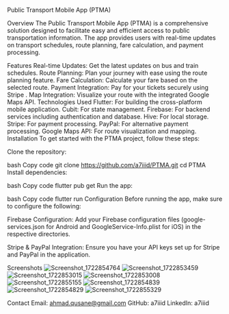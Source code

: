 Public Transport Mobile App (PTMA)

Overview
The Public Transport Mobile App (PTMA) is a comprehensive solution designed to facilitate easy and efficient access to public transportation information. The app provides users with real-time updates on transport schedules, route planning, fare calculation, and payment processing.

Features
Real-time Updates: Get the latest updates on bus and train schedules.
Route Planning: Plan your journey with ease using the route planning feature.
Fare Calculation: Calculate your fare based on the selected route.
Payment Integration: Pay for your tickets securely using Stripe .
Map Integration: Visualize your route with the integrated Google Maps API.
Technologies Used
Flutter: For building the cross-platform mobile application.
Cubit: For state management.
Firebase: For backend services including authentication and database.
Hive: For local storage.
Stripe: For payment processing.
PayPal: For alternative payment processing.
Google Maps API: For route visualization and mapping.
Installation
To get started with the PTMA project, follow these steps:

Clone the repository:

bash
Copy code
git clone https://github.com/a7iiid/PTMA.git
cd PTMA
Install dependencies:

bash
Copy code
flutter pub get
Run the app:

bash
Copy code
flutter run
Configuration
Before running the app, make sure to configure the following:

Firebase Configuration: Add your Firebase configuration files (google-services.json for Android and GoogleService-Info.plist for iOS) in the respective directories.

Stripe & PayPal Integration: Ensure you have your API keys set up for Stripe and PayPal in the application.

Screenshots
![Screenshot_1722854764](https://github.com/user-attachments/assets/e8c41eac-c647-44cc-9915-e4cb5e179140)
![Screenshot_1722853459](https://github.com/user-attachments/assets/70d3320c-7e6e-44b3-82e6-ff0484d7c719)
![Screenshot_1722853015](https://github.com/user-attachments/assets/a080a2f2-da3d-4435-8e67-8b6f6cccaa70)
![Screenshot_1722853008](https://github.com/user-attachments/assets/cf74daa7-6a01-49bb-9f94-d85925192709)
![Screenshot_1722855155](https://github.com/user-attachments/assets/4d2457c6-dab7-4b99-956c-5140f6f701db)
![Screenshot_1722854839](https://github.com/user-attachments/assets/17c36614-d8c3-48f3-b12a-aaa1e790129a)
![Screenshot_1722854829](https://github.com/user-attachments/assets/3e095ba1-5450-4d99-aaeb-97fc96578f30)
![Screenshot_1722855329](https://github.com/user-attachments/assets/52b51417-9a74-444c-a819-fc919e0cb03e)




Contact
Email: ahmad.qusane@gmail.com
GitHub: a7iiid
LinkedIn: a7iiid
